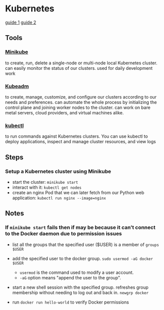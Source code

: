 # Kubernetes
[guide 1](https://kodekloud.com/blog/setup-kubernetes-cluster/)
[guide 2](https://kodekloud.com/blog/python-web-application-kubernetes-cluster/)

## Tools 

### [Minikube](https://minikube.sigs.k8s.io/docs/start/)
to create, run, delete a single-node or multi-node local Kubernetes cluster. can easily monitor the status of our clusters. used for daily development work

### [Kubeadm](https://kubernetes.io/docs/reference/setup-tools/kubeadm/)
to create, manage, customize, and configure our clusters according to our needs and preferences. can automate the whole process by initializing the control plane and joining worker nodes to the cluster. can work on bare metal servers, cloud providers, and virtual machines alike.

### [kubectl](https://kubernetes.io/docs/tasks/tools/?)
to run commands against Kubernetes clusters. You can use kubectl to deploy applications, inspect and manage cluster resources, and view logs


## Steps
### Setup a Kubernetes cluster using Minikube
- start the cluster: `minikube start`
- interact with it: `kubectl get nodes`
- create an nginx Pod that we can later fetch from our Python web application: `kubectl run nginx --image=nginx`


## Notes
### If `minikube start` fails then if may be because it can’t connect to the Docker daemon due to permission issues
- list all the groups that the specified user ($USER) is a member of `groups $USER`

- add the specified user to the docker group. `sudo usermod -aG docker $USER`

    - `usermod` is the command used to modify a user account.
    - `-aG` option means "append the user to the group".

- start a new shell session with the specified group. refreshes group membership without needing to log out and back in. `newgrp docker`

- run `docker run hello-world` to verify Docker permissions
